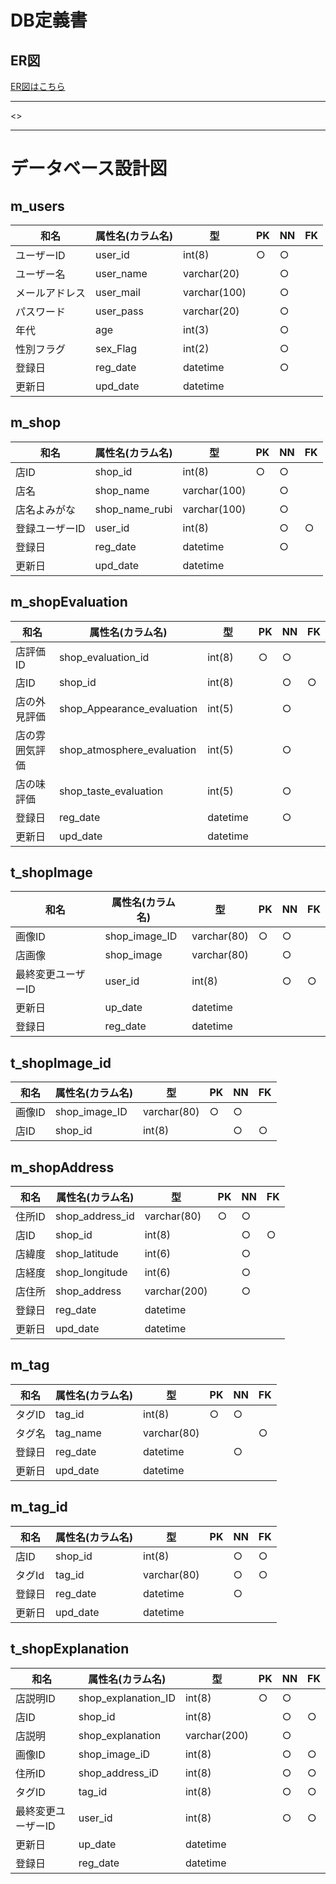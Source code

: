 # DB定義書
## ER図
[ER図はこちら](https://github.com/Aso2001008/KaraageYakisobaPan/blob/main/DB/ER.md)

*****
<>

*****

# データベース設計図

## m_users

|和名|属性名(カラム名)|型|PK|NN|FK|
|---|-----|--|--|--|--|
|ユーザーID|user_id|int(8)|○|○||
|ユーザー名|user_name|varchar(20)||○||
|メールアドレス|user_mail|varchar(100)||○||
|パスワード|user_pass|varchar(20)||○||
|年代|age|int(3)||○||
|性別フラグ|sex_Flag|int(2)||○||
|登録日|reg_date|datetime||○||
|更新日|upd_date|datetime||||

## m_shop

|和名|属性名(カラム名)|型|PK|NN|FK|
|---|-----|--|--|--|--|
|店ID|shop_id|int(8)|○|○||
|店名|shop_name|varchar(100)||○||
|店名よみがな|shop_name_rubi|varchar(100)||○||
|登録ユーザーID|user_id|int(8)||○|○|
|登録日|reg_date|datetime||○||
|更新日|upd_date|datetime||||

## m_shopEvaluation

|和名|属性名(カラム名)|型|PK|NN|FK|
|---|-----|--|--|--|--|
|店評価ID|shop_evaluation_id|int(8)|○|○||
|店ID|shop_id|int(8)||○|○|
|店の外見評価|shop_Appearance_evaluation|int(5)||○||
|店の雰囲気評価|shop_atmosphere_evaluation|int(5)||○||
|店の味評価|shop_taste_evaluation|int(5)||○||
|登録日|reg_date|datetime||○||
|更新日|upd_date|datetime||||

## t_shopImage

|和名|属性名(カラム名)|型|PK|NN|FK|
|---|-----|--|--|--|--|
|画像ID|shop_image_ID|varchar(80)|○|○||
|店画像|shop_image|varchar(80)||○||
|最終変更ユーザーID|user_id|int(8)||○|○|
|更新日|up_date|datetime||||
|登録日|reg_date|datetime||||

## t_shopImage_id

|和名|属性名(カラム名)|型|PK|NN|FK|
|---|-----|--|--|--|--|
|画像ID|shop_image_ID|varchar(80)|○|○||
|店ID|shop_id|int(8)||○|○|

## m_shopAddress

|和名|属性名(カラム名)|型|PK|NN|FK|
|---|-----|--|--|--|--|
|住所ID|shop_address_id|varchar(80)|○|○||
|店ID|shop_id|int(8)||○|○|
|店緯度|shop_latitude|int(6)||○||
|店経度|shop_longitude|int(6)||○||
|店住所|shop_address|varchar(200)||○||
|登録日|reg_date|datetime||||
|更新日|upd_date|datetime||||

## m_tag

|和名|属性名(カラム名)|型|PK|NN|FK|
|---|-----|--|--|--|--|
|タグID|tag_id|int(8)|○|○||
|タグ名|tag_name|varchar(80)|||○|
|登録日|reg_date|datetime||○||
|更新日|upd_date|datetime||||

## m_tag_id

|和名|属性名(カラム名)|型|PK|NN|FK|
|---|-----|--|--|--|--|
|店ID|shop_id|int(8)||○|○|
|タグId|tag_id|varchar(80)||○|○|
|登録日|reg_date|datetime||○||
|更新日|upd_date|datetime||||

## t_shopExplanation

|和名|属性名(カラム名)|型|PK|NN|FK|
|---|-----|--|--|--|--|
|店説明ID|shop_explanation_ID|int(8)|○|○||
|店ID|shop_id|int(8)||○|○|
|店説明|shop_explanation|varchar(200)||○||
|画像ID|shop_image_iD|int(8)||○|○|
|住所ID|shop_address_iD|int(8)||○|○|
|タグID|tag_id|int(8)||○|○|
|最終変更ユーザーID|user_id|int(8)||○|○|
|更新日|up_date|datetime||||
|登録日|reg_date|datetime||||
